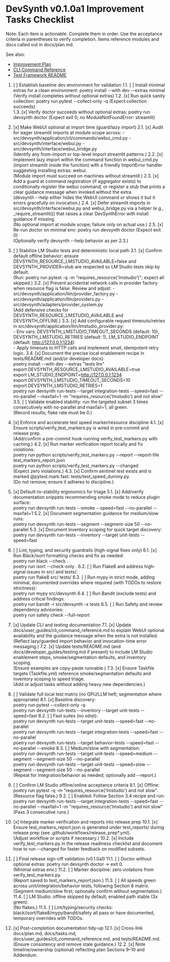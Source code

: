 # DevSynth v0.1.0a1 Improvement Tasks Checklist

Note: Each item is actionable. Complete them in order. Use the acceptance criteria in parentheses to verify completion. Items reference modules and docs called out in docs/plan.md.

See also:
- [Improvement Plan](plan.md)
- [CLI Command Reference](user_guides/cli_command_reference.md)
- [Test Framework README](../tests/README.md)

1. [ ] Establish baseline dev environment for validation
   1.1. [ ] Install minimal extras for a clean environment: poetry install --with dev --extras minimal (Verify install completes without optional extras)
   1.2. [x] Run quick sanity collection: poetry run pytest --collect-only -q (Expect collection succeeds)  
   1.3. [x] Verify doctor succeeds without optional extras: poetry run devsynth doctor (Expect exit 0; no ModuleNotFoundError: streamlit)

2. [x] Make WebUI optional at import time (guard/lazy import)
   2.1. [x] Audit for eager streamlit imports at module scope across:
        - src/devsynth/application/cli/commands/webui_cmd.py
        - src/devsynth/interface/webui.py
        - src/devsynth/interface/webui_bridge.py  
        (Identify any from-import or top-level import streamlit patterns.)
   2.2. [x] Implement lazy import within the command function in webui_cmd.py (import streamlit inside the function) with a friendly ImportError handler suggesting installing extras: webui.  
        (Module import must succeed on machines without streamlit.)
   2.3. [x] Add a guard at command registration (if aggregator exists) to conditionally register the webui command, or register a stub that prints a clear guidance message when invoked without the extra.  
        (devsynth --help either hides the WebUI command or shows it but it errors gracefully on invocation.)
   2.4. [x] Defer streamlit imports in src/devsynth/interface/webui.py and webui_bridge.py via a helper (e.g., _require_streamlit()) that raises a clear DevSynthError with install guidance if missing.  
        (No optional import at module scope; failure only on actual use.)
   2.5. [x] Re-run doctor on minimal env: poetry run devsynth doctor (Expect exit 0)  
        (Optionally verify devsynth --help behavior as per 2.3.)

3. [ ] Stabilize LM Studio tests and deterministic local path
   3.1. [x] Confirm default offline behavior: ensure DEVSYNTH_RESOURCE_LMSTUDIO_AVAILABLE=false and DEVSYNTH_PROVIDER=stub are respected so LM Studio tests skip by default.  
        (Run: poetry run pytest -q -m "requires_resource('lmstudio')"; expect all skipped.)
   3.2. [x] Prevent accidental network calls in provider factory when resource flag is false. Review and adjust:
        - src/devsynth/application/llm/provider_factory.py
        - src/devsynth/application/llm/providers.py
        - src/devsynth/adapters/provider_system.py  
        (Add defensive checks for DEVSYNTH_RESOURCE_LMSTUDIO_AVAILABLE and DEVSYNTH_OFFLINE.)
   3.3. [x] Add configurable request timeouts/retries in src/devsynth/application/llm/lmstudio_provider.py:  
        - Env vars: DEVSYNTH_LMSTUDIO_TIMEOUT_SECONDS (default: 10), DEVSYNTH_LMSTUDIO_RETRIES (default: 1), LM_STUDIO_ENDPOINT (default: http://127.0.0.1:1234)  
        - Apply timeouts to HTTP calls and implement small, idempotent retry logic.
   3.4. [x] Document the precise local enablement recipe in tests/README.md (and/or developer docs):  
        poetry install --with dev --extras "tests llm"  
        export DEVSYNTH_RESOURCE_LMSTUDIO_AVAILABLE=true  
        export LM_STUDIO_ENDPOINT=http://127.0.0.1:1234  
        export DEVSYNTH_LMSTUDIO_TIMEOUT_SECONDS=10  
        export DEVSYNTH_LMSTUDIO_RETRIES=1  
        poetry run devsynth run-tests --target integration-tests --speed=fast --no-parallel --maxfail=1 -m "requires_resource('lmstudio') and not slow"
   3.5. [ ] Validate enabled stability: run the targeted subset 3 times consecutively with no-parallel and maxfail=1; all green.  
        (Record results; flake rate must be 0.)

4. [x] Enforce and accelerate test speed marker/resource discipline
   4.1. [x] Ensure scripts/verify_test_markers.py is wired in pre-commit and release prep.  
        (Add/confirm a pre-commit hook running verify_test_markers.py with caching.)
   4.2. [x] Run marker verification report locally and fix violations:  
        poetry run python scripts/verify_test_markers.py --report --report-file test_markers_report.json  
        poetry run python scripts/verify_test_markers.py --changed  
        (Expect zero violations.)
   4.3. [x] Confirm sentinel test exists and is marked @pytest.mark.fast: tests/test_speed_dummy.py  
        (Do not remove; ensure it adheres to discipline.)

5. [x] Default-to-stability ergonomics for triage
   5.1. [x] Add/verify documentation snippets recommending smoke mode to reduce plugin surface:  
        poetry run devsynth run-tests --smoke --speed=fast --no-parallel --maxfail=1
   5.2. [x] Document segmentation guidance for medium/slow runs:  
        poetry run devsynth run-tests --segment --segment-size 50 --no-parallel
   5.3. [x] Document inventory scoping for quick target discovery:  
        poetry run devsynth run-tests --inventory --target unit-tests --speed=fast

6. [ ] Lint, typing, and security guardrails (high-signal fixes only)
   6.1. [x] Run Black/isort formatting checks and fix as needed:  
        poetry run black --check .  
        poetry run isort --check-only .
   6.2. [ ] Run Flake8 and address high-signal issues in src/ and tests/:  
        poetry run flake8 src/ tests/
   6.3. [ ] Run mypy in strict mode, adding minimal, documented overrides where required (with TODOs to restore strictness):  
        poetry run mypy src/devsynth
   6.4. [ ] Run Bandit (exclude tests) and address critical findings:  
        poetry run bandit -r src/devsynth -x tests
   6.5. [ ] Run Safety and review dependency advisories:  
        poetry run safety check --full-report

7. [x] Update CLI and testing documentation
   7.1. [x] Update docs/user_guides/cli_command_reference.md to explain WebUI optional availability and the guidance message when the extra is not installed.  
        (Reflect lazy/guarded import behavior and invocation-time error messaging.)
   7.2. [x] Update tests/README.md (and docs/developer_guides/testing.md if present) to include LM Studio enablement steps, smoke/segmentation defaults, and inventory scoping.  
        (Ensure examples are copy-paste runnable.)
   7.3. [x] Ensure Taskfile targets (Taskfile.yml) reference smoke/segmentation defaults and inventory scoping to speed triage.  
        (Add or adjust tasks without adding heavy new dependencies.)

8. [ ] Validate full local test matrix (no GPU/LLM heft; segmentation where appropriate)
   8.1. [x] Baseline discovery:  
        poetry run pytest --collect-only -q  
        poetry run devsynth run-tests --inventory --target unit-tests --speed=fast
   8.2. [ ] Fast suites (no xdist):  
        poetry run devsynth run-tests --target unit-tests --speed=fast --no-parallel  
        poetry run devsynth run-tests --target integration-tests --speed=fast --no-parallel  
        poetry run devsynth run-tests --target behavior-tests --speed=fast --no-parallel --smoke
   8.3. [ ] Medium/slow with segmentation:  
        poetry run devsynth run-tests --target unit-tests --speed=medium --segment --segment-size 50 --no-parallel  
        poetry run devsynth run-tests --target unit-tests --speed=slow --segment --segment-size 50 --no-parallel  
        (Repeat for integration/behavior as needed; optionally add --report.)

9. [ ] Confirm LM Studio offline/online acceptance criteria
   9.1. [x] Offline: poetry run pytest -q -m "requires_resource('lmstudio') and not slow".  
        (Resource flag false.)
   9.2. [ ] Enabled: Follow Section 3.4 recipe and run:  
        poetry run devsynth run-tests --target integration-tests --speed=fast --no-parallel --maxfail=1 -m "requires_resource('lmstudio') and not slow"  
        (Pass 3 consecutive runs.)

10. [x] Integrate marker verification and reports into release prep
    10.1. [x] Ensure test_markers_report.json is generated under test_reports/ during release prep (see .github/workflows/release_prep*.yml).  
         (Adjust workflow or scripts if necessary.)
    10.2. [x] Include verify_test_markers.py in the release readiness checklist and document how to run --changed for faster feedback on modified subsets.

11. [ ] Final release sign-off validation (v0.1.0a1)
    11.1. [ ] Doctor without optional extras: poetry run devsynth doctor → exit 0.  
          (Minimal extras env.)
    11.2. [ ] Marker discipline: zero violations from verify_test_markers.py.  
          (Report saved to test_markers_report.json.)
    11.3. [ ] All speeds green across unit/integration/behavior tests, following Section 8 matrix.  
          (Segment medium/slow first; optionally confirm without segmentation.)
    11.4. [ ] LM Studio: offline skipped by default; enabled path stable (3x green).  
          (No flakes.)
    11.5. [ ] Lint/typing/security checks: black/isort/flake8/mypy/bandit/safety all pass or have documented, temporary overrides with TODOs.

12. [x] Post-completion documentation tidy-up
    12.1. [x] Cross-link docs/plan.md, docs/tasks.md, docs/user_guides/cli_command_reference.md, and tests/README.md.  
          (Ensure consistency and remove stale guidance.)
    12.2. [x] Note timeline/ownership (optional) reflecting plan Sections 9–10 and Addendum.
